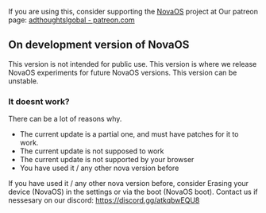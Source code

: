 If you are using this, consider supporting the [NovaOS](https://github.com/adthoughtsglobal/Nova-OS) project at Our patreon page: [adthoughtslgobal - patreon.com](https://www.patreon.com/adthoughtsglobal)

## On development version of NovaOS
This version is not intended for public use. This version is where we release NovaOS experiments for future NovaOS versions. This version can be unstable.

### It doesnt work?
There can be a lot of reasons why.
- The current update is a partial one, and must have patches for it to work.
- The current update is not supposed to work
- The current update is not supported by your browser
- You have used it / any other nova version before

If you have used it / any other nova version before, consider Erasing your device (NovaOS) in the settings or via the boot (NovaOS boot). Contact us if nessesary on our discord: https://discord.gg/atkqbwEQU8
